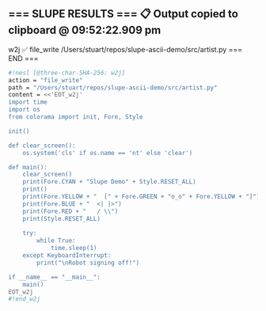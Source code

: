 === SLUPE RESULTS ===
📋 Output copied to clipboard @ 09:52:22.909 pm
---------------------
w2j ✅ file_write /Users/stuart/repos/slupe-ascii-demo/src/artist.py
=== END ===
```sh nesl
#!nesl [@three-char-SHA-256: w2j]
action = "file_write"
path = "/Users/stuart/repos/slupe-ascii-demo/src/artist.py"
content = <<'EOT_w2j'
import time
import os
from colorama import init, Fore, Style

init()

def clear_screen():
    os.system('cls' if os.name == 'nt' else 'clear')

def main():
    clear_screen()
    print(Fore.CYAN + "Slupe Demo" + Style.RESET_ALL)
    print()
    print(Fore.YELLOW + "  [" + Fore.GREEN + "o_o" + Fore.YELLOW + "]")
    print(Fore.BLUE + "  <| |>")
    print(Fore.RED + "   / \\")
    print(Style.RESET_ALL)
    
    try:
        while True:
            time.sleep(1)
    except KeyboardInterrupt:
        print("\nRobot signing off!")

if __name__ == "__main__":
    main()
EOT_w2j
#!end_w2j
```